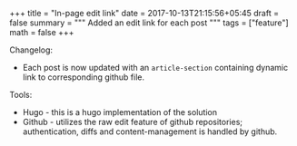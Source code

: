 +++
title = "In-page edit link"
date = 2017-10-13T21:15:56+05:45
draft = false
summary = """
Added an edit link for each post
"""
tags = ["feature"]
math = false
+++

Changelog:

* Each post is now updated with an `article-section` containing dynamic link to corresponding github file.

Tools:

* Hugo - this is a hugo implementation of the solution
* Github - utilizes the raw edit feature of github repositories; authentication, diffs and content-management is handled by github.
